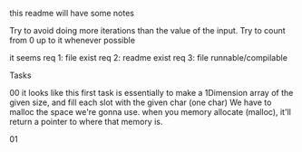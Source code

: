 this readme will have some notes

Try to avoid doing more iterations than the value of the input.
Try to count from 0 up to it whenever possible

it seems 
req 1: file exist
req 2: readme exist
req 3: file runnable/compilable



Tasks

00
it looks like this first task is essentially to make a 1Dimension array of the given size, and fill each slot with the given char (one char)
We have to malloc the space we're gonna use. when you memory allocate (malloc), it'll return a pointer to where that memory is.

01
